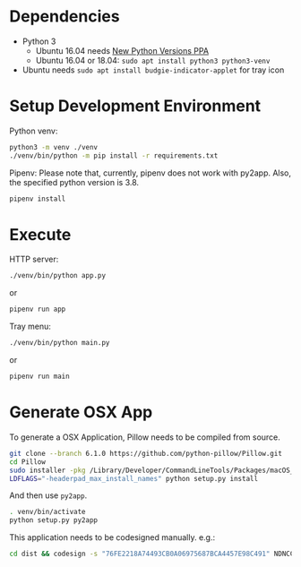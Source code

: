 Dependencies
============
- Python 3
  - Ubuntu 16.04 needs [New Python Versions PPA](https://launchpad.net/~deadsnakes/+archive/ubuntu/ppa)
  - Ubuntu 16.04 or 18.04: `sudo apt install python3 python3-venv`
- Ubuntu needs `sudo apt install budgie-indicator-applet` for tray icon


Setup Development Environment
=============================
Python venv:
```bash
python3 -m venv ./venv
./venv/bin/python -m pip install -r requirements.txt
```

Pipenv:
Please note that, currently, pipenv does not work with py2app.
Also, the specified python version is 3.8.
```bash
pipenv install
```

Execute
=======
HTTP server:
```bash
./venv/bin/python app.py
```
or
```bash
pipenv run app
```

Tray menu:
```bash
./venv/bin/python main.py
```
or
```bash
pipenv run main
```

Generate OSX App
================
To generate a OSX Application, Pillow needs to be compiled from source.
```bash
git clone --branch 6.1.0 https://github.com/python-pillow/Pillow.git
cd Pillow
sudo installer -pkg /Library/Developer/CommandLineTools/Packages/macOS_SDK_headers_for_macOS_10.14.pkg -target /
LDFLAGS="-headerpad_max_install_names" python setup.py install
```
And then use `py2app`.
```bash
. venv/bin/activate
python setup.py py2app
```
This application needs to be codesigned manually. e.g.:
```bash
cd dist && codesign -s "76FE2218A74493CB0A06975687BCA4457E98C491" NDNCC.app --deep --force
```
